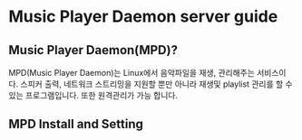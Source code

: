Music Player Daemon server guide
================================
## Music Player Daemon(MPD)?
MPD(Music Player Daemon)는 Linux에서 음악파일을 재생, 관리해주는 서비스이다. 스피커 출력, 네트워크 스트리밍을 지원할 뿐만 아니라 재생및 playlist 관리를 할 수 있는 프로그램입니다. 또한 원격관리가 가능 합니다.

## MPD Install and Setting
```

```
